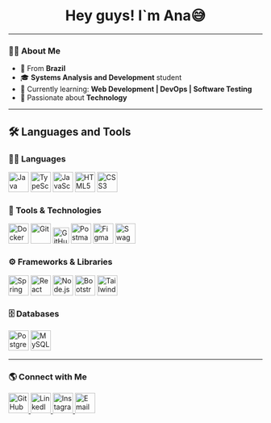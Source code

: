 <h1 align="center">Hey guys! I`m Ana😅</h1>

---

### 👩‍💻 About Me
- 📍  From **Brazil**  
- 🎓 **Systems Analysis and Development** student  
- 🚀 Currently learning: **Web Development | DevOps | Software Testing**
- 🎯 Passionate about **Technology** 

---

## 🛠️ Languages and Tools

### 👩‍💻 Languages
<div align="left">
  <img src="https://cdn.jsdelivr.net/gh/devicons/devicon/icons/java/java-original.svg" alt="Java" width="40" height="40"/>
  <img src="https://cdn.jsdelivr.net/gh/devicons/devicon/icons/typescript/typescript-original.svg" alt="TypeScript" width="40" height="40"/>
  <img src="https://cdn.jsdelivr.net/gh/devicons/devicon/icons/javascript/javascript-original.svg" alt="JavaScript" width="40" height="40"/>
  <img src="https://cdn.jsdelivr.net/gh/devicons/devicon/icons/html5/html5-original.svg" alt="HTML5" width="40" height="40"/>
  <img src="https://cdn.jsdelivr.net/gh/devicons/devicon/icons/css3/css3-original.svg" alt="CSS3" width="40" height="40"/>
</div>

### 🧰 Tools & Technologies
<div align="left">
  <img src="https://cdn.jsdelivr.net/gh/devicons/devicon/icons/docker/docker-original.svg" alt="Docker" width="40" height="40"/>
  <img src="https://cdn.jsdelivr.net/gh/devicons/devicon/icons/git/git-original.svg" alt="Git" width="40" height="40"/>
  <img src="https://raw.githubusercontent.com/danielcranney/readme-generator/main/public/icons/socials/github-dark.svg" width="32" height="32" alt="GitHub"/>
  <img src="https://cdn.jsdelivr.net/gh/devicons/devicon/icons/postman/postman-plain.svg" alt="Postman" width="40" height="40"/>
  <img src="https://cdn.jsdelivr.net/gh/devicons/devicon/icons/figma/figma-original.svg" alt="Figma" width="40" height="40"/>
  <img src="https://cdn.jsdelivr.net/gh/devicons/devicon/icons/swagger/swagger-original.svg" alt="Swagger" width="40" height="40"/>
</div>

### ⚙️ Frameworks & Libraries
<div align="left">
  <img src="https://cdn.jsdelivr.net/gh/devicons/devicon/icons/spring/spring-original.svg" alt="Spring Boot" width="40" height="40"/>
  <img src="https://cdn.jsdelivr.net/gh/devicons/devicon/icons/react/react-original.svg" alt="React" width="40" height="40"/>
  <img src="https://cdn.jsdelivr.net/gh/devicons/devicon/icons/nodejs/nodejs-original.svg" alt="Node.js" width="40" height="40"/>
  <img src="https://cdn.jsdelivr.net/gh/devicons/devicon/icons/bootstrap/bootstrap-original.svg" alt="Bootstrap" width="40" height="40"/>
  <img src="https://cdn.jsdelivr.net/gh/devicons/devicon/icons/tailwindcss/tailwindcss-original.svg" alt="Tailwind CSS" width="40" height="40"/>
</div>

### 🗄️ Databases
<div align="left">
  <img src="https://cdn.jsdelivr.net/gh/devicons/devicon/icons/postgresql/postgresql-original.svg" alt="PostgreSQL" width="40" height="40"/>
  <img src="https://cdn.jsdelivr.net/gh/devicons/devicon/icons/mysql/mysql-original.svg" alt="MySQL" width="40" height="40"/>
</div>

---

### 🌎 Connect with Me
<div align="left">
  <a href="https://github.com/AnaDariva" target="_blank">
    <img src="https://raw.githubusercontent.com/danielcranney/readme-generator/main/public/icons/socials/github-dark.svg" width="40" height="40" alt="GitHub"/>
  </a>
  <a href="https://www.linkedin.com/in/analuisadariva2001/" target="_blank">
    <img src="https://raw.githubusercontent.com/danielcranney/readme-generator/main/public/icons/socials/linkedin.svg" width="40" height="40" alt="LinkedIn"/>
  </a>
  <a href="https://www.instagram.com/_anadariva/" target="_blank">
    <img src="https://upload.wikimedia.org/wikipedia/commons/a/a5/Instagram_icon.png" width="40" height="40" alt="Instagram"/>
  </a>
  <a href="mailto:anadarivaramos@gmail.com" target="_blank">
    <img src="https://upload.wikimedia.org/wikipedia/commons/4/4e/Gmail_Icon.png" width="40" height="40" alt="Email"/>
  </a>
</div>

